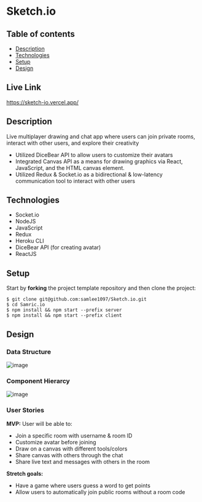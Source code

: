 # Sketch.io
 
## Table of contents
* [Description](#general-info)
* [Technologies](#technologies)
* [Setup](#setup)
* [Design](#design)

<a name="live-link"/>

## Live Link

https://sketch-io.vercel.app/

<a name="general-info"/>

## Description

Live multiplayer drawing and chat app where users can join private rooms, interact with other users, and explore their creativity 

* Utilized DiceBear API to allow users to customize their avatars
* Integrated Canvas API as a means for drawing graphics via React, JavaScript, and the HTML canvas element.
* Utilized Redux & Socket.io as a bidirectional & low-latency communication tool to interact with other users


<a name="technologies"/>

## Technologies

- Socket.io
- NodeJS
- JavaScript
- Redux
- Heroku CLI
- DiceBear API (for creating avatar)
- ReactJS

<a name="setup"/>

## Setup

Start by **forking** the project template repository and then clone the project:

```console
$ git clone git@github.com:samlee1097/Sketch.io.git
$ cd Samric.io
$ npm install && npm start --prefix server
$ npm install && npm start --prefix client
```

## Design

<a name="design"/>

### Data Structure

![image](https://user-images.githubusercontent.com/87099910/146803758-403c8613-5465-4614-b26b-b6554b1554a0.png)

### Component Hierarcy

![image](https://user-images.githubusercontent.com/87099910/153726455-590bb6cc-4e10-4e03-b4b3-8e7502dd20ca.png)


### User Stories

**MVP:**
User will be able to:
* Join a specific room with username & room ID
* Customize avatar before joining
* Draw on a canvas with different tools/colors
* Share canvas with others through the chat
* Share live text and messages with others in the room

**Stretch goals:**
* Have a game where users guess a word to get points
* Allow users to automatically join public rooms without a room code

